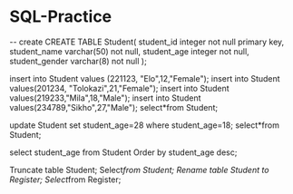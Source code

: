 # SQL-Practice
-- create
CREATE TABLE Student(
  student_id integer not null  primary key,
  student_name varchar(50) not null,
  student_age integer not null,
  student_gender varchar(8) not null
);

insert into Student values (221123, "Elo",12,"Female");
insert into Student values(201234, "Tolokazi",21,"Female");
insert into Student values(219233,"Mila",18,"Male");
insert into Student values(234789,"Sikho",27,"Male");
select*from Student;

update Student set student_age=28
where student_age=18;
select*from Student;

select student_age from Student
Order by student_age desc;

Truncate table Student;
Select*from Student;
Rename table Student to Register;
Select*from Register;
